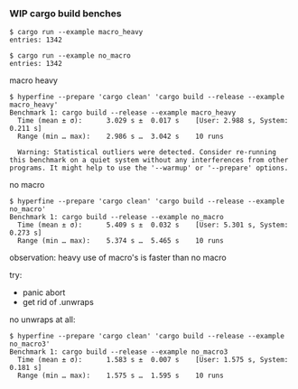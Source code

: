 ### WIP cargo build benches

```
$ cargo run --example macro_heavy
entries: 1342

$ cargo run --example no_macro
entries: 1342
```

macro heavy
```
$ hyperfine --prepare 'cargo clean' 'cargo build --release --example macro_heavy'
Benchmark 1: cargo build --release --example macro_heavy
  Time (mean ± σ):      3.029 s ±  0.017 s    [User: 2.988 s, System: 0.211 s]
  Range (min … max):    2.986 s …  3.042 s    10 runs

  Warning: Statistical outliers were detected. Consider re-running this benchmark on a quiet system without any interferences from other programs. It might help to use the '--warmup' or '--prepare' options.
```

no macro
```
$ hyperfine --prepare 'cargo clean' 'cargo build --release --example no_macro'
Benchmark 1: cargo build --release --example no_macro
  Time (mean ± σ):      5.409 s ±  0.032 s    [User: 5.301 s, System: 0.273 s]
  Range (min … max):    5.374 s …  5.465 s    10 runs
```

observation: heavy use of macro's is faster than no macro

try:
- panic abort
- get rid of .unwraps

no unwraps at all:

```
$ hyperfine --prepare 'cargo clean' 'cargo build --release --example no_macro3'
Benchmark 1: cargo build --release --example no_macro3
  Time (mean ± σ):      1.583 s ±  0.007 s    [User: 1.575 s, System: 0.181 s]
  Range (min … max):    1.575 s …  1.595 s    10 runs
```
